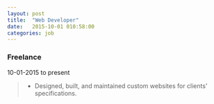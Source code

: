 ```yaml
---
layout: post
title:  "Web Developer"
date:   2015-10-01 010:58:00
categories: job
---
```


### Freelance
10-01-2015 to present

> - Designed, built, and maintained custom websites for clients’ specifications.
